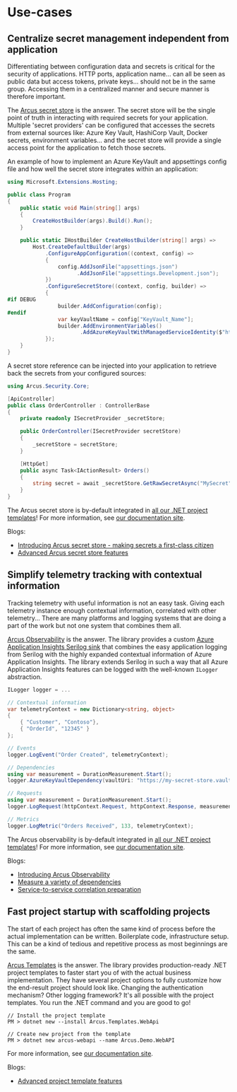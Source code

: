 # Use-cases

## Centralize secret management independent from application
Differentiating between configuration data and secrets is critical for the security of applications. HTTP ports, application name... can all be seen as public data but access tokens, private keys... should not be in the same group. Accessing them in a centralized manner and secure manner is therefore important.

The [Arcus secret store](https://security.arcus-azure.net/features/secret-store) is the answer. The secret store will be the single point of truth in interacting with required secrets for your application. Multiple 'secret providers' can be configured that accesses the secrets from external sources like: Azure Key Vault, HashiCorp Vault, Docker secrets, environment variables... and the secret store will provide a single access point for the application to fetch those secrets.

An example of how to implement an Azure KeyVault and appsettings config file and how well the secret store integrates within an application:

```csharp
using Microsoft.Extensions.Hosting;

public class Program
{
    public static void Main(string[] args)
    {
        CreateHostBuilder(args).Build().Run();
    }

    public static IHostBuilder CreateHostBuilder(string[] args) =>
        Host.CreateDefaultBuilder(args)
            .ConfigureAppConfiguration((context, config) => 
            {
                config.AddJsonFile("appsettings.json")
                      .AddJsonFile("appsettings.Development.json");
            })
            .ConfigureSecretStore((context, config, builder) =>
            {
#if DEBUG
                builder.AddConfiguration(config);
#endif
                var keyVaultName = config["KeyVault_Name"];
                builder.AddEnvironmentVariables()
                       .AddAzureKeyVaultWithManagedServiceIdentity($"https://{keyVaultName}.vault.azure.net");
            });
    }
}
```

A secret store reference can be injected into your application to retrieve back the secrets from your configured sources:
```csharp
using Arcus.Security.Core;

[ApiController]
public class OrderController : ControllerBase
{
    private readonly ISecretProvider _secretStore;

    public OrderController(ISecretProvider secretStore)
    {
        _secretStore = secretStore;
    }

    [HttpGet]
    public async Task<IActionResult> Orders()
    {
        string secret = await _secretStore.GetRawSecretAsync("MySecret");
    }
}
```

The Arcus secret store is by-default integrated in [all our .NET project templates](https://templates.arcus-azure.net/)!
For more information, see [our documentation site](https://security.arcus-azure.net/features/secret-store).

Blogs:
* [Introducing Arcus secret store - making secrets a first-class citizen](https://www.codit.eu/blog/introducing-secret-store-net-core/)
* [Advanced Arcus secret store features](https://www.codit.eu/blog/secret-store-arcus-security-v1-4/)

## Simplify telemetry tracking with contextual information
Tracking telemetry with useful information is not an easy task. Giving each telemetry instance enough contextual information, correlated with other telemetry... There are many platforms and logging systems that are doing a part of the work but not one system that combines them all.

[Arcus Observability](https://observability.arcus-azure.net/) is the answer. The library provides a custom [Azure Application Insights Serilog sink](https://observability.arcus-azure.net/Features/sinks/azure-application-insights) that combines the easy application logging from Serilog with the highly expanded contextual information of Azure Application Insights. The library extends Serilog in such a way that all Azure Application Insights features can be logged with the well-known `ILogger` abstraction.

```csharp
ILogger logger = ...

// Contextual information
var telemetryContext = new Dictionary<string, object>
{
    { "Customer", "Contoso"},
    { "OrderId", "12345" }
};

// Events
logger.LogEvent("Order Created", telemetryContext);

// Dependencies
using var measurement = DurationMeasurement.Start();
logger.AzureKeyVaultDependency(vaultUri: "https://my-secret-store.vault.azure.net", secretName: "ServiceBus-ConnectionString", isSuccessful: true, measurement, telemetryContext);

// Requests
using var measurement = DurationMeasurement.Start();
logger.LogRequest(httpContext.Request, httpContext.Response, measurement, telemetryContext);

// Metrics
logger.LogMetric("Orders Received", 133, telemetryContext);
```

The Arcus observability is by-default integrated in [all our .NET project templates](https://templates.arcus-azure.net/)!
For more information, see [our documentation site](https://observability.arcus-azure.net/).

Blogs:
* [Introducing Arcus Observability](https://www.codit.eu/blog/announcing-arcus-observability/)
* [Measure a variety of dependencies](https://www.codit.eu/blog/measure-a-variety-of-azure-dependencies-with-observability-v0-2/)
* [Service-to-service correlation preparation](https://www.codit.eu/blog/service-correlation-preparation-net-6-support-in-arcus-observability-v2-4/)

## Fast project startup with scaffolding projects
The start of each project has often the same kind of process before the actual implementation can be written. Boilerplate code, infrastructure setup. This can be a kind of tedious and repetitive process as most beginnings are the same.

[Arcus Templates]() is the answer. The library provides production-ready .NET project templates to faster start you of with the actual business implementation. They have several project options to fully customize how the end-result project should look like. Changing the authentication mechanism? Other logging framework? It's all possible with the project templates. You run the .NET command and you are good to go!

```shell
// Install the project template
PM > dotnet new --install Arcus.Templates.WebApi

// Create new project from the template
PM > dotnet new arcus-webapi --name Arcus.Demo.WebAPI
```

For more information, see [our documentation site](https://templates.arcus-azure.net/).

Blogs:
* [Advanced project template features](https://www.codit.eu/blog/making-arcus-templates-more-powerful/)
